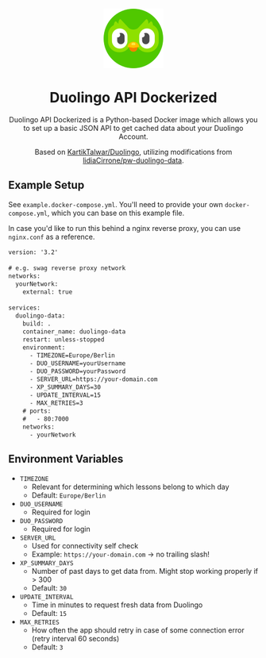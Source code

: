 <div align="center">
    
![Duolingo Logo](https://github.com/marvinscham/schmoekerei-icons/blob/main/icons/duolingo.png)
    
<h1>Duolingo API Dockerized</h1>

Duolingo API Dockerized is a Python-based Docker image which allows you to set up a basic JSON API to get cached data about your Duolingo Account.
    
Based on [KartikTalwar/Duolingo](https://github.com/KartikTalwar/Duolingo), utilizing modifications from [lidiaCirrone/pw-duolingo-data](https://github.com/lidiaCirrone/pw-duolingo-data).

</div>
    
## Example Setup

See `example.docker-compose.yml`. You'll need to provide your own `docker-compose.yml`, which you can base on this example file.

In case you'd like to run this behind a nginx reverse proxy, you can use `nginx.conf` as a reference.

    version: '3.2'

    # e.g. swag reverse proxy network
    networks:
      yourNetwork:
        external: true

    services:
      duolingo-data:
        build: .
        container_name: duolingo-data
        restart: unless-stopped
        environment:
          - TIMEZONE=Europe/Berlin
          - DUO_USERNAME=yourUsername
          - DUO_PASSWORD=yourPassword
          - SERVER_URL=https://your-domain.com
          - XP_SUMMARY_DAYS=30
          - UPDATE_INTERVAL=15
          - MAX_RETRIES=3
        # ports:
        #   - 80:7000
        networks:
          - yourNetwork

## Environment Variables

- `TIMEZONE`
  - Relevant for determining which lessons belong to which day
  - Default: `Europe/Berlin`
- `DUO_USERNAME`
  - Required for login
- `DUO_PASSWORD`
  - Required for login
- `SERVER_URL`
  - Used for connectivity self check
  - Example: `https://your-domain.com` → no trailing slash!
- `XP_SUMMARY_DAYS`
  - Number of past days to get data from. Might stop working properly if > 300
  - Default: `30`
- `UPDATE_INTERVAL`
  - Time in minutes to request fresh data from Duolingo
  - Default: `15`
- `MAX_RETRIES`
  - How often the app should retry in case of some connection error (retry interval 60 seconds)
  - Default: `3`
